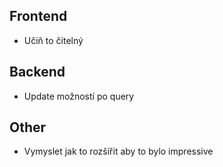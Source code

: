 ## Frontend
- Učiň to čitelný

## Backend
- Update možností po query

## Other
- Vymyslet jak to rozšířit aby to bylo impressive
